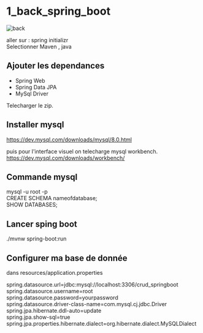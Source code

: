 # 1_back_spring_boot

![back](https://github.com/user-attachments/assets/2a4cb056-4c51-4188-bc23-0da6977202d3)


aller sur : spring initializr <br>
Selectionner Maven , java 

## Ajouter les dependances

- Spring Web
- Spring Data JPA
- MySql Driver

Telecharger le zip. 

## Installer mysql

https://dev.mysql.com/downloads/mysql/8.0.html

puis pour l'interface visuel on telecharge mysql workbench. <br>
https://dev.mysql.com/downloads/workbench/

## Commande mysql

mysql -u root -p <br>
CREATE SCHEMA nameofdatabase; <br>
SHOW DATABASES; <br>


## Lancer sping boot <br>

./mvnw spring-boot:run <br>

## Configurer ma base de donnée

dans resources/application.properties  <br>

spring.datasource.url=jdbc:mysql://localhost:3306/crud_springboot <br>
spring.datasource.username=root <br>
spring.datasource.password=yourpassword <br>
spring.datasource.driver-class-name=com.mysql.cj.jdbc.Driver <br>
spring.jpa.hibernate.ddl-auto=update <br>
spring.jpa.show-sql=true <br>
spring.jpa.properties.hibernate.dialect=org.hibernate.dialect.MySQLDialect <br>

